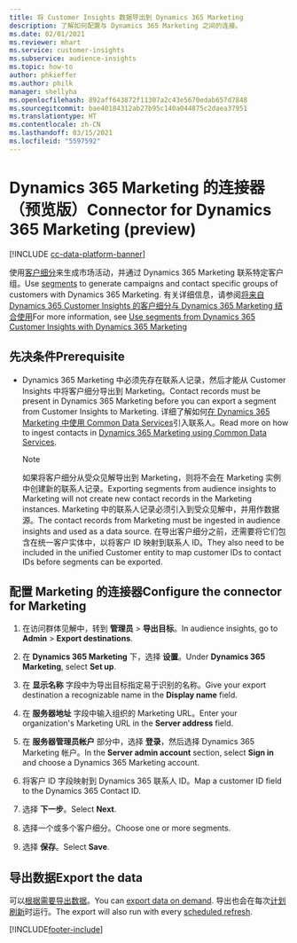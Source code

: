 ```yaml
---
title: 将 Customer Insights 数据导出到 Dynamics 365 Marketing
description: 了解如何配置与 Dynamics 365 Marketing 之间的连接。
ms.date: 02/01/2021
ms.reviewer: mhart
ms.service: customer-insights
ms.subservice: audience-insights
ms.topic: how-to
author: phkieffer
ms.author: philk
manager: shellyha
ms.openlocfilehash: 892aff643872f11307a2c43e5670edab657d7848
ms.sourcegitcommit: bae40184312ab27b95c140a044875c2daea37951
ms.translationtype: HT
ms.contentlocale: zh-CN
ms.lasthandoff: 03/15/2021
ms.locfileid: "5597592"
---
```

# <a name="connector-for-dynamics-365-marketing-preview"></a><span data-ttu-id="93ee6-103">Dynamics 365 Marketing 的连接器（预览版）</span><span class="sxs-lookup"><span data-stu-id="93ee6-103">Connector for Dynamics 365 Marketing (preview)</span></span>

[!INCLUDE [cc-data-platform-banner](../includes/cc-data-platform-banner.md)]

<span data-ttu-id="93ee6-104">使用[客户细分](segments.md)来生成市场活动，并通过 Dynamics 365 Marketing 联系特定客户组。</span><span class="sxs-lookup"><span data-stu-id="93ee6-104">Use [segments](segments.md) to generate campaigns and contact specific groups of customers with Dynamics 365 Marketing.</span></span> <span data-ttu-id="93ee6-105">有关详细信息，请参阅[将来自 Dynamics 365 Customer Insights 的客户细分与 Dynamics 365 Marketing 结合使用](/dynamics365/marketing/customer-insights-segments)</span><span class="sxs-lookup"><span data-stu-id="93ee6-105">For more information, see [Use segments from Dynamics 365 Customer Insights with Dynamics 365 Marketing](/dynamics365/marketing/customer-insights-segments)</span></span>

## <a name="prerequisite"></a><span data-ttu-id="93ee6-106">先决条件</span><span class="sxs-lookup"><span data-stu-id="93ee6-106">Prerequisite</span></span>

- <span data-ttu-id="93ee6-107">Dynamics 365 Marketing 中必须先存在联系人记录，然后才能从 Customer Insights 中将客户细分导出到 Marketing。</span><span class="sxs-lookup"><span data-stu-id="93ee6-107">Contact records must be present in Dynamics 365 Marketing before you can export a segment from Customer Insights to Marketing.</span></span> <span data-ttu-id="93ee6-108">详细了解如何[在 Dynamics 365 Marketing 中使用 Common Data Services](connect-power-query.md)引入联系人。</span><span class="sxs-lookup"><span data-stu-id="93ee6-108">Read more on how to ingest contacts in [Dynamics 365 Marketing using Common Data Services](connect-power-query.md).</span></span>

  > [!NOTE]
  > <span data-ttu-id="93ee6-109">如果将客户细分从受众见解导出到 Marketing，则将不会在 Marketing 实例中创建新的联系人记录。</span><span class="sxs-lookup"><span data-stu-id="93ee6-109">Exporting segments from audience insights to Marketing will not create new contact records in the Marketing instances.</span></span> <span data-ttu-id="93ee6-110">Marketing 中的联系人记录必须引入到受众见解中，并用作数据源。</span><span class="sxs-lookup"><span data-stu-id="93ee6-110">The contact records from Marketing must be ingested in audience insights and used as a data source.</span></span> <span data-ttu-id="93ee6-111">在导出客户细分之前，还需要将它们包含在统一客户实体中，以将客户 ID 映射到联系人 ID。</span><span class="sxs-lookup"><span data-stu-id="93ee6-111">They also need to be included in the unified Customer entity to map customer IDs to contact IDs before segments can be exported.</span></span>

## <a name="configure-the-connector-for-marketing"></a><span data-ttu-id="93ee6-112">配置 Marketing 的连接器</span><span class="sxs-lookup"><span data-stu-id="93ee6-112">Configure the connector for Marketing</span></span>

1. <span data-ttu-id="93ee6-113">在访问群体见解中，转到 **管理员** > **导出目标**。</span><span class="sxs-lookup"><span data-stu-id="93ee6-113">In audience insights, go to **Admin** > **Export destinations**.</span></span>

1. <span data-ttu-id="93ee6-114">在 **Dynamics 365 Marketing** 下，选择 **设置**。</span><span class="sxs-lookup"><span data-stu-id="93ee6-114">Under **Dynamics 365 Marketing**, select **Set up**.</span></span>

1. <span data-ttu-id="93ee6-115">在 **显示名称** 字段中为导出目标指定易于识别的名称。</span><span class="sxs-lookup"><span data-stu-id="93ee6-115">Give your export destination a recognizable name in the **Display name** field.</span></span>

1. <span data-ttu-id="93ee6-116">在 **服务器地址** 字段中输入组织的 Marketing URL。</span><span class="sxs-lookup"><span data-stu-id="93ee6-116">Enter your organization's Marketing URL in the **Server address** field.</span></span>

1. <span data-ttu-id="93ee6-117">在 **服务器管理员帐户** 部分中，选择 **登录**，然后选择 Dynamics 365 Marketing 帐户。</span><span class="sxs-lookup"><span data-stu-id="93ee6-117">In the **Server admin account** section, select **Sign in** and choose a Dynamics 365 Marketing account.</span></span>

1. <span data-ttu-id="93ee6-118">将客户 ID 字段映射到 Dynamics 365 联系人 ID。</span><span class="sxs-lookup"><span data-stu-id="93ee6-118">Map a customer ID field to the Dynamics 365 Contact ID.</span></span>

1. <span data-ttu-id="93ee6-119">选择 **下一步**。</span><span class="sxs-lookup"><span data-stu-id="93ee6-119">Select **Next**.</span></span>

1. <span data-ttu-id="93ee6-120">选择一个或多个客户细分。</span><span class="sxs-lookup"><span data-stu-id="93ee6-120">Choose one or more segments.</span></span>

1. <span data-ttu-id="93ee6-121">选择 **保存**。</span><span class="sxs-lookup"><span data-stu-id="93ee6-121">Select **Save**.</span></span>

## <a name="export-the-data"></a><span data-ttu-id="93ee6-122">导出数据</span><span class="sxs-lookup"><span data-stu-id="93ee6-122">Export the data</span></span>

<span data-ttu-id="93ee6-123">可以[根据需要导出数据](export-destinations.md)。</span><span class="sxs-lookup"><span data-stu-id="93ee6-123">You can [export data on demand](export-destinations.md).</span></span> <span data-ttu-id="93ee6-124">导出也会在每次[计划刷新](system.md#schedule-tab)时运行。</span><span class="sxs-lookup"><span data-stu-id="93ee6-124">The export will also run with every [scheduled refresh](system.md#schedule-tab).</span></span>


[!INCLUDE[footer-include](../includes/footer-banner.md)]